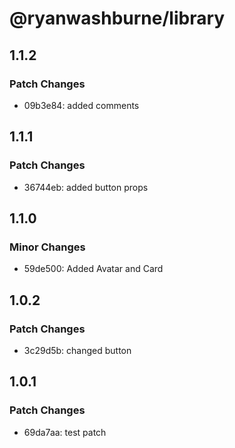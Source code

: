# @ryanwashburne/library

## 1.1.2

### Patch Changes

- 09b3e84: added comments

## 1.1.1

### Patch Changes

- 36744eb: added button props

## 1.1.0

### Minor Changes

- 59de500: Added Avatar and Card

## 1.0.2

### Patch Changes

- 3c29d5b: changed button

## 1.0.1

### Patch Changes

- 69da7aa: test patch
